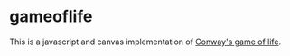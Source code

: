# gameoflife

This is a javascript and canvas implementation of [Conway's game of life](https://en.wikipedia.org/wiki/Conway%27s_Game_of_Life). 
